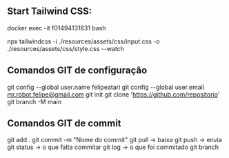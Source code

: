 ## Start Tailwind CSS:

docker exec -it f01494131831 bash

npx tailwindcss -i ./resources/assets/css/input.css -o ./resources/assets/css/style.css --watch

## Comandos GIT de configuração

git config --global user.name felipeatari
git config --global user.email mr.robot.felipe@gmail.com
git init
git clone 'https://github.com/repositorio'
git branch -M main

## Comandos GIT de commit

git add .
git commit -m "Nome do commit"
git pull -> baixa
git push -> envia
git status -> o que falta commitar
git log -> o que foi commitado
git branch